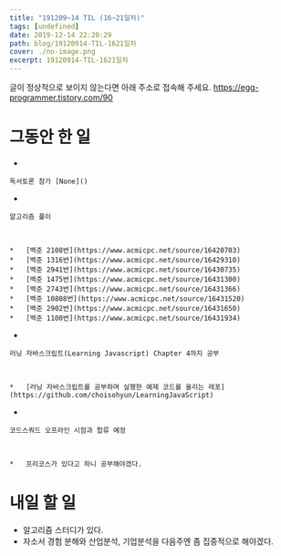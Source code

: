 ```yaml
---
title: "191209~14 TIL (16~21일차)"
tags: [undefined]
date: 2019-12-14 22:20:29
path: blog/19120914-TIL-1621일차
cover: ./no-image.png
excerpt: 19120914-TIL-1621일차
---
```

글이 정상적으로 보이지 않는다면 아래 주소로 접속해 주세요.
https://egg-programmer.tistory.com/90
# 그동안 한 일

*   
    
    독서토론 참가 [None]()
    
    
*   
    
    알고리즘 풀이
    
    
    
    *   [백준 2108번](https://www.acmicpc.net/source/16420703)
    *   [백준 1316번](https://www.acmicpc.net/source/16429310)
    *   [백준 2941번](https://www.acmicpc.net/source/16430735)
    *   [백준 1475번](https://www.acmicpc.net/source/16431300)
    *   [백준 2743번](https://www.acmicpc.net/source/16431366)
    *   [백준 10808번](https://www.acmicpc.net/source/16431520)
    *   [백준 2902번](https://www.acmicpc.net/source/16431650)
    *   [백준 1100번](https://www.acmicpc.net/source/16431934)
    
    
    
*   
    
    러닝 자바스크립트(Learning Javascript) Chapter 4까지 공부
    
    
    
    *   [러닝 자바스크립트를 공부하며 실행한 예제 코드를 올리는 레포](https://github.com/choisohyun/LearningJavaScript)
    
    
    
*   
    
    코드스쿼드 오프라인 시험과 합류 예정
    
    
    
    *   프리코스가 있다고 하니 공부해야겠다.
    
    
    

# 내일 할 일

*   알고리즘 스터디가 있다.
*   자소서 경험 분해와 산업분석, 기업분석을 다음주엔 좀 집중적으로 해야겠다.